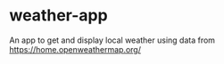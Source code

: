 # weather-app
An app to get and display local weather using data from https://home.openweathermap.org/
